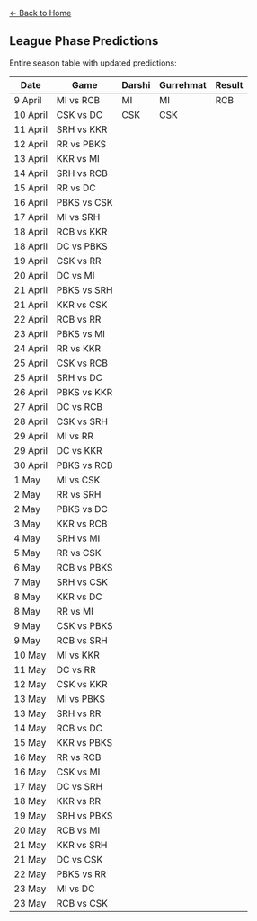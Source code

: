 [<- Back to Home](readme.md)
## League Phase Predictions
Entire season table with updated predictions:

| Date | Game | Darshi | Gurrehmat | Result |
| ---- | ---- | ------ | --------- | ------ |
| 9 April | MI vs RCB | MI | MI | RCB |
| 10 April | CSK vs DC | CSK | CSK | |
| 11 April | SRH vs KKR | | | |
| 12 April | RR vs PBKS | | | |
| 13 April | KKR vs MI | | | |
| 14 April | SRH vs RCB | | | |
| 15 April | RR vs DC | | | |
| 16 April | PBKS vs CSK | | | |
| 17 April | MI vs SRH | | | |
| 18 April | RCB vs KKR | | | |
| 18 April | DC vs PBKS | | | |
| 19 April | CSK vs RR | | | |
| 20 April | DC vs MI | | | |
| 21 April | PBKS vs SRH | | | |
| 21 April | KKR vs CSK | | | |
| 22 April | RCB vs RR | | | |
| 23 April | PBKS vs MI | | | |
| 24 April | RR vs KKR | | | |
| 25 April | CSK vs RCB | | | |
| 25 April | SRH vs DC | | | |
| 26 April | PBKS vs KKR | | | |
| 27 April | DC vs RCB | | | |
| 28 April | CSK vs SRH | | | |
| 29 April | MI vs RR | | | |
| 29 April | DC vs KKR | | | |
| 30 April | PBKS vs RCB | | | |
| 1 May | MI vs CSK | | | |
| 2 May | RR vs SRH | | | |
| 2 May | PBKS vs DC | | | |
| 3 May | KKR vs RCB | | | |
| 4 May | SRH vs MI | | | |
| 5 May | RR vs CSK | | | |
| 6 May | RCB vs PBKS | | | |
| 7 May | SRH vs CSK | | | |
| 8 May | KKR vs DC | | | |
| 8 May | RR vs MI | | | |
| 9 May | CSK vs PBKS | | | |
| 9 May | RCB vs SRH | | | |
| 10 May | MI vs KKR | | | |
| 11 May | DC vs RR | | | |
| 12 May | CSK vs KKR | | | |
| 13 May | MI vs PBKS | | | |
| 13 May | SRH vs RR | | | |
| 14 May | RCB vs DC | | | |
| 15 May | KKR vs PBKS | | | |
| 16 May | RR vs RCB | | | |
| 16 May | CSK vs MI | | | |
| 17 May | DC vs SRH | | | |
| 18 May | KKR vs RR | | | |
| 19 May | SRH vs PBKS | | | |
| 20 May | RCB vs MI | | | |
| 21 May | KKR vs SRH | | | |
| 21 May | DC vs CSK | | | |
| 22 May | PBKS vs RR | | | |
| 23 May | MI vs DC | | | |
| 23 May | RCB vs CSK | | | |
